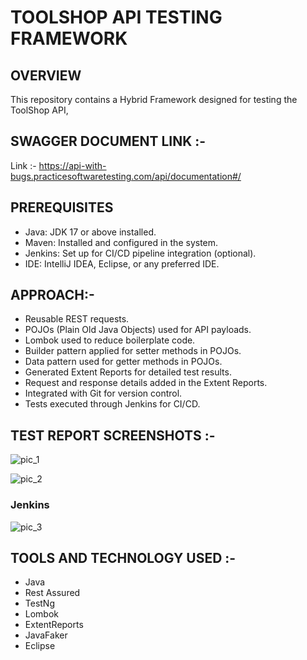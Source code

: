 # TOOLSHOP API TESTING FRAMEWORK

## OVERVIEW
This repository contains a Hybrid Framework designed for testing the ToolShop API,


## SWAGGER DOCUMENT LINK :-
Link :- https://api-with-bugs.practicesoftwaretesting.com/api/documentation#/

## PREREQUISITES
* Java: JDK 17 or above installed.
* Maven: Installed and configured in the system.
* Jenkins: Set up for CI/CD pipeline integration (optional).
* IDE: IntelliJ IDEA, Eclipse, or any preferred IDE.


## APPROACH:-
* Reusable REST requests.
* POJOs (Plain Old Java Objects) used for API payloads.
* Lombok used to reduce boilerplate code.
* Builder pattern applied for setter methods in POJOs.
* Data pattern used for getter methods in POJOs.
* Generated Extent Reports for detailed test results.
* Request and response details added in the Extent Reports.
* Integrated with Git for version control.
* Tests executed through Jenkins for CI/CD.


## TEST REPORT SCREENSHOTS :-
![pic_1](reportsnaps/pic_1.png)

![pic_2](reportsnaps/pic_2.png)

### Jenkins
![pic_3](reportsnaps/jenkins_1.png)

## TOOLS AND TECHNOLOGY USED :-
* Java
* Rest Assured
* TestNg
* Lombok
* ExtentReports
* JavaFaker
* Eclipse